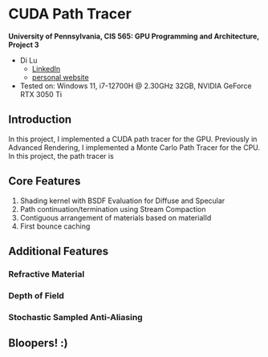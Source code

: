 CUDA Path Tracer
================

**University of Pennsylvania, CIS 565: GPU Programming and Architecture, Project 3**

* Di Lu
  * [LinkedIn](https://www.linkedin.com/in/di-lu-0503251a2/)
  * [personal website](https://www.dluisnothere.com/)
* Tested on: Windows 11, i7-12700H @ 2.30GHz 32GB, NVIDIA GeForce RTX 3050 Ti

## Introduction

In this project, I implemented a CUDA path tracer for the GPU. Previously in Advanced Rendering, I implemented a Monte Carlo Path Tracer for the CPU. In this project, the path tracer is

## Core Features
1. Shading kernel with BSDF Evaluation for Diffuse and Specular
2. Path continuation/termination using Stream Compaction
3. Contiguous arrangement of materials based on materialId
4. First bounce caching

## Additional Features
### Refractive Material
### Depth of Field
### Stochastic Sampled Anti-Aliasing


## Bloopers! :)


